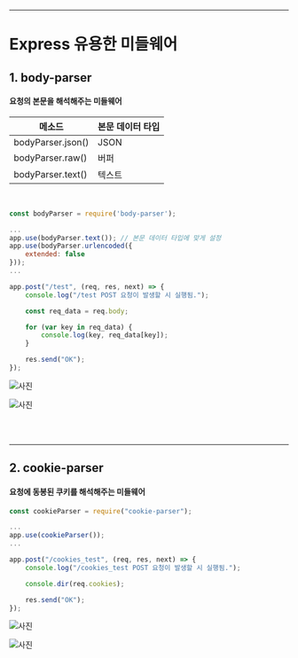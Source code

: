 ***
# Express 유용한 미들웨어

## 1. body-parser

#### 요청의 본문을 해석해주는 미들웨어

|메소드|본문 데이터 타입|
|---|---|
|bodyParser.json()|JSON|
|bodyParser.raw()|버퍼|
|bodyParser.text()|텍스트|

<br>

```javascript
const bodyParser = require('body-parser');

...
app.use(bodyParser.text()); // 본문 데이터 타입에 맞게 설정
app.use(bodyParser.urlencoded({
    extended: false
}));
...

app.post("/test", (req, res, next) => {
    console.log("/test POST 요청이 발생할 시 실행됨.");

    const req_data = req.body;

    for (var key in req_data) {
        console.log(key, req_data[key]);
    }

    res.send("OK");
});
```

![사진](https://media.discordapp.net/attachments/1196215613144703076/1198481282062094406/image.png?ex=65bf0fac&is=65ac9aac&hm=7f575e6705ce71e5248e9c215f142a0154d020ac0484fce6e047c88d11544565&=&format=webp&quality=lossless&width=1332&height=653)

![사진](https://media.discordapp.net/attachments/1196215613144703076/1198478268131725512/image.png?ex=65bf0cdd&is=65ac97dd&hm=ddc2fead8134186343ace1c07b072929eec50f825dc1b357d0a22a19741a141c&=&format=webp&quality=lossless&width=574&height=129)

<br><br>
***

## 2. cookie-parser

#### 요청에 동봉된 쿠키를 해석해주는 미들웨어

```javascript
const cookieParser = require("cookie-parser");

...
app.use(cookieParser());
...

app.post("/cookies_test", (req, res, next) => {
    console.log("/cookies_test POST 요청이 발생할 시 실행됨.");

    console.dir(req.cookies);

    res.send("OK");
});
```

![사진](https://media.discordapp.net/attachments/1196215613144703076/1198481462723358780/image.png?ex=65bf0fd7&is=65ac9ad7&hm=84b1b12b174778d75af5e03b32eaeffc7620764965d01f38a734424e92f7cc08&=&format=webp&quality=lossless&width=1299&height=653)

![사진](https://media.discordapp.net/attachments/1196215613144703076/1198481650351353896/image.png?ex=65bf1004&is=65ac9b04&hm=34d0adb2b255b9e97c004028ae15ef9642110a6e00e8ad2053e64af439383214&=&format=webp&quality=lossless&width=720&height=122)
